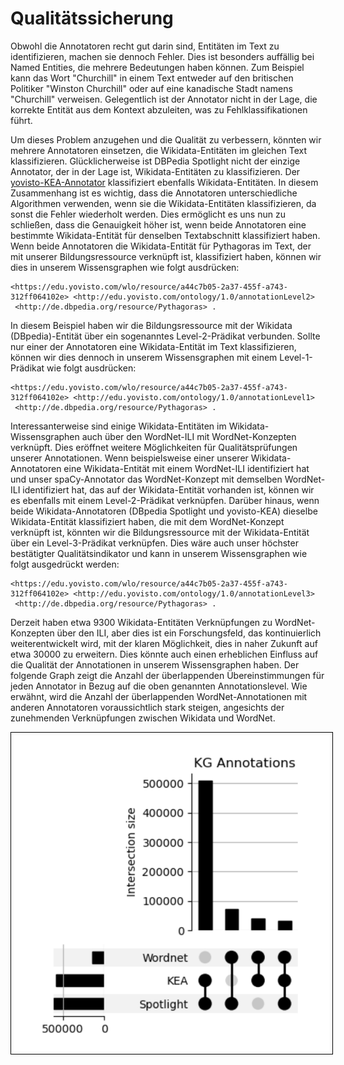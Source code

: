 # Qualitätssicherung
Obwohl die Annotatoren recht gut darin sind, Entitäten im Text zu identifizieren, machen sie dennoch Fehler. Dies ist besonders auffällig bei Named Entities, die mehrere Bedeutungen haben können. Zum Beispiel kann das Wort "Churchill" in einem Text entweder auf den britischen Politiker "Winston Churchill" oder auf eine kanadische Stadt namens "Churchill" verweisen. Gelegentlich ist der Annotator nicht in der Lage, die korrekte Entität aus dem Kontext abzuleiten, was zu Fehlklassifikationen führt.

Um dieses Problem anzugehen und die Qualität zu verbessern, könnten wir mehrere Annotatoren einsetzen, die Wikidata-Entitäten im gleichen Text klassifizieren. Glücklicherweise ist DBPedia Spotlight nicht der einzige Annotator, der in der Lage ist, Wikidata-Entitäten zu klassifizieren. Der [yovisto-KEA-Annotator](https://github.com/yovisto/kea-wiki-extraction) klassifiziert ebenfalls Wikidata-Entitäten. In diesem Zusammenhang ist es wichtig, dass die Annotatoren unterschiedliche Algorithmen verwenden, wenn sie die Wikidata-Entitäten klassifizieren, da sonst die Fehler wiederholt werden. Dies ermöglicht es uns nun zu schließen, dass die Genauigkeit höher ist, wenn beide Annotatoren eine bestimmte Wikidata-Entität für denselben Textabschnitt klassifiziert haben. Wenn beide Annotatoren die Wikidata-Entität für Pythagoras im Text, der mit unserer Bildungsressource verknüpft ist, klassifiziert haben, können wir dies in unserem Wissensgraphen wie folgt ausdrücken:

    <https://edu.yovisto.com/wlo/resource/a44c7b05-2a37-455f-a743-312ff064102e> <http://edu.yovisto.com/ontology/1.0/annotationLevel2>
	 <http://de.dbpedia.org/resource/Pythagoras> .

In diesem Beispiel haben wir die Bildungsressource mit der Wikidata (DBpedia)-Entität über ein sogenanntes Level-2-Prädikat verbunden. Sollte nur einer der Annotatoren eine Wikidata-Entität im Text klassifizieren, können wir dies dennoch in unserem Wissensgraphen mit einem Level-1-Prädikat wie folgt ausdrücken:	 

	<https://edu.yovisto.com/wlo/resource/a44c7b05-2a37-455f-a743-312ff064102e> <http://edu.yovisto.com/ontology/1.0/annotationLevel1>
	 <http://de.dbpedia.org/resource/Pythagoras> .

Interessanterweise sind einige Wikidata-Entitäten im Wikidata-Wissensgraphen auch über den WordNet-ILI mit WordNet-Konzepten verknüpft. Dies eröffnet weitere Möglichkeiten für Qualitätsprüfungen unserer Annotationen. Wenn beispielsweise einer unserer Wikidata-Annotatoren eine Wikidata-Entität mit einem WordNet-ILI identifiziert hat und unser spaCy-Annotator das WordNet-Konzept mit demselben WordNet-ILI identifiziert hat, das auf der Wikidata-Entität vorhanden ist, können wir es ebenfalls mit einem Level-2-Prädikat verknüpfen. Darüber hinaus, wenn beide Wikidata-Annotatoren (DBpedia Spotlight und yovisto-KEA) dieselbe Wikidata-Entität klassifiziert haben, die mit dem WordNet-Konzept verknüpft ist, könnten wir die Bildungsressource mit der Wikidata-Entität über ein Level-3-Prädikat verknüpfen. Dies wäre auch unser höchster bestätigter Qualitätsindikator und kann in unserem Wissensgraphen wie folgt ausgedrückt werden:	 

	<https://edu.yovisto.com/wlo/resource/a44c7b05-2a37-455f-a743-312ff064102e> <http://edu.yovisto.com/ontology/1.0/annotationLevel3>
	 <http://de.dbpedia.org/resource/Pythagoras> .

Derzeit haben etwa 9300 Wikidata-Entitäten Verknüpfungen zu WordNet-Konzepten über den ILI, aber dies ist ein Forschungsfeld, das kontinuierlich weiterentwickelt wird, mit der klaren Möglichkeit, dies in naher Zukunft auf etwa 30000 zu erweitern. Dies könnte auch einen erheblichen Einfluss auf die Qualität der Annotationen in unserem Wissensgraphen haben. Der folgende Graph zeigt die Anzahl der überlappenden Übereinstimmungen für jeden Annotator in Bezug auf die oben genannten Annotationslevel. Wie erwähnt, wird die Anzahl der überlappenden WordNet-Annotationen mit anderen Annotatoren voraussichtlich stark steigen, angesichts der zunehmenden Verknüpfungen zwischen Wikidata und WordNet.

<div style="text-align: center;">
 <img src="../kg-images/kg-images - page 8.svg" style="border: 1px solid black; padding: 5px; max-width: 100%; height: auto;"> 
</div>